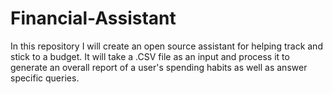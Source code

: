 # Financial-Assistant
In this repository I will create an open source assistant for helping track and stick to a budget. It will take a .CSV file as an input and process it to generate an overall report of a user's spending habits as well as answer specific queries.
